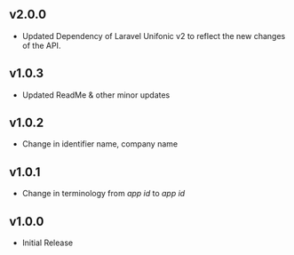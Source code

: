 ## v2.0.0
* Updated Dependency of Laravel Unifonic v2 to reflect the new changes of the API. 

## v1.0.3
* Updated ReadMe & other minor updates
 
## v1.0.2
* Change in identifier name, company name

## v1.0.1
* Change in terminology from _app id_ to _app id_

## v1.0.0
* Initial Release
